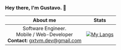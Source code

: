 ### Hey there, I'm Gustavo. 👋
<center>

About me                                           |                                                      Stats
:--------------------------------------------------:|:-----------------------------------------------------------:
| Software Engineer. <br>  Mobile / Web-Developer <br> <b>Contact:</b> gxtvm.dev@gmail.com    | [![My Langs](https://github-readme-stats.vercel.app/api/top-langs/?username=gustavo-mv&layout=pie)](https://github.com/anuraghazra/github-readme-stats) |
         
</center>



